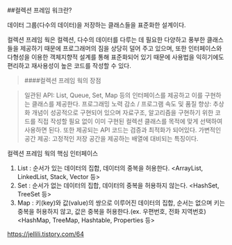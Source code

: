 ##컬렉션 프레임 워크란?

데이터 그룹(다수의 데이터)을 저장하는 클래스들을 표준화한 설계이다. 

컬렉션 프레임 웍은 컬렉션, 다수의 데이터를 다루는 데 필요한 다양하고 풍부한 클래스들을 제공하기 때문에 
프로그래머의 짐을 상당히 덜어 주고 있으며, 또한 인터페이스와 다형성을 이용한 객체지향적 설계를 통해
표준화되어 있기 때문에 사용법을 익히기에도 편리하고 재사용성이 높은 코드를 작성할 수 있다.

>####컬렉션 프레임 웍의 장점

> 일관된 API: List, Queue, Set, Map 등의 인터페이스를 제공하고 이를 구현하는 클래스를 제공한다.
> 프로그래밍 노력 감소 / 프로그램 속도 및 품질 향상: 추상화 개념이 성공적으로 구현되어 있으며 자료구조, 알고리즘을 구현하기 위한 
코드를 직접 작성할 필요 없이 이미 구현된 컬렉션 클래스를 목적에 맞게 선택하여 사용하면 된다. 또한 제공되는 API 코드는 검증과 최적화가 되어있다.
> 가변적인 공간 제공: 고정적인 저장 공간을 제공하는 배열에 대비되는 특징이다.

컬렉션 프레임 웍의 핵심 인터페이스
1. List : 순서가 있는 데이터의 집합, 데이터의 중복을 허용한다. <ArrayList, LinkedList, Stack, Vector 등>
2. Set : 순서가 없는 데이터의 집합, 데이터의 중복을 허용하지 않는다. <HashSet, TreeSet 등>
3. Map : 키(key)와 값(value)의 쌍으로 이루어진 데이터의 집합, 순서는 없으며 키는 중복을 허용하지 않고, 값은 중복을 허용한다.(ex. 우편번호, 전화 지역번호)
<HashMap, TreeMap, Hashtable, Properties 등>


https://jellili.tistory.com/64